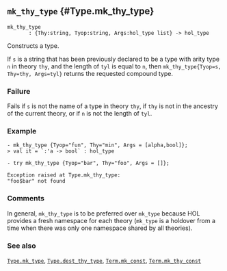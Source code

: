 ## `mk_thy_type` {#Type.mk_thy_type}


```
mk_thy_type
       : {Thy:string, Tyop:string, Args:hol_type list} -> hol_type
```



Constructs a type.


If `s` is a string that has been previously declared to be a type
with arity type `n` in theory `thy`, and the length of `tyl` is equal
to `n`, then `mk_thy_type{Tyop=s, Thy=thy, Args=tyl}` returns the
requested compound type.

### Failure

Fails if `s` is not the name of a type in theory `thy`, if `thy` is
not in the ancestry of the current theory, or if `n` is not
the length of `tyl`.

### Example

    
    - mk_thy_type {Tyop="fun", Thy="min", Args = [alpha,bool]};
    > val it = `:'a -> bool` : hol_type
    
    - try mk_thy_type {Tyop="bar", Thy="foo", Args = []};
    
    Exception raised at Type.mk_thy_type:
    "foo$bar" not found
    



### Comments

In general, `mk_thy_type` is to be preferred over `mk_type` because
HOL provides a fresh namespace for each theory (`mk_type` is a holdover
from a time when there was only one namespace shared by all theories).

### See also

[`Type.mk_type`](#Type.mk_type), [`Type.dest_thy_type`](#Type.dest_thy_type), [`Term.mk_const`](#Term.mk_const), [`Term.mk_thy_const`](#Term.mk_thy_const)

